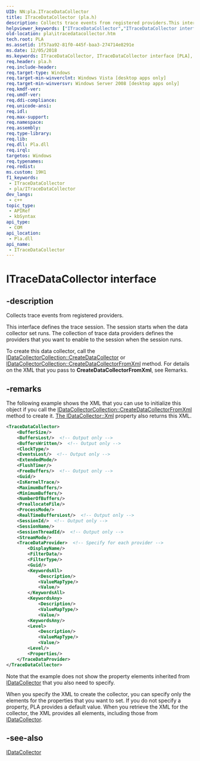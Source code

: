 ```yaml
---
UID: NN:pla.ITraceDataCollector
title: ITraceDataCollector (pla.h)
description: Collects trace events from registered providers.This interface defines the trace session.
helpviewer_keywords: ["ITraceDataCollector","ITraceDataCollector interface [PLA]","ITraceDataCollector interface [PLA]","described","base.itracedatacollector","pla.itracedatacollector","pla/ITraceDataCollector"]
old-location: pla\itracedatacollector.htm
tech.root: PLA
ms.assetid: 1f57aa92-81f0-445f-baa3-274714e8291e
ms.date: 12/05/2018
ms.keywords: ITraceDataCollector, ITraceDataCollector interface [PLA], ITraceDataCollector interface [PLA],described, base.itracedatacollector, pla.itracedatacollector, pla/ITraceDataCollector
req.header: pla.h
req.include-header: 
req.target-type: Windows
req.target-min-winverclnt: Windows Vista [desktop apps only]
req.target-min-winversvr: Windows Server 2008 [desktop apps only]
req.kmdf-ver: 
req.umdf-ver: 
req.ddi-compliance: 
req.unicode-ansi: 
req.idl: 
req.max-support: 
req.namespace: 
req.assembly: 
req.type-library: 
req.lib: 
req.dll: Pla.dll
req.irql: 
targetos: Windows
req.typenames: 
req.redist: 
ms.custom: 19H1
f1_keywords:
 - ITraceDataCollector
 - pla/ITraceDataCollector
dev_langs:
 - c++
topic_type:
 - APIRef
 - kbSyntax
api_type:
 - COM
api_location:
 - Pla.dll
api_name:
 - ITraceDataCollector
---
```


# ITraceDataCollector interface


## -description

Collects trace events from registered providers.

This interface defines the trace session. The session starts when the data collector set runs. The collection of trace data providers defines the providers that you want to enable to the session when the session runs.

To create this data collector, call the <a href="/previous-versions/windows/desktop/api/pla/nf-pla-idatacollectorcollection-createdatacollector">IDataCollectorCollection::CreateDataCollector</a> or <a href="/previous-versions/windows/desktop/api/pla/nf-pla-idatacollectorcollection-createdatacollectorfromxml">IDataCollectorCollection::CreateDataCollectorFromXml</a> method. For details on the XML that you pass to <b>CreateDataCollectorFromXml</b>, see Remarks.

## -remarks

The following example shows the XML that you can use to initialize this object if you call the <a href="/previous-versions/windows/desktop/api/pla/nf-pla-idatacollectorcollection-createdatacollectorfromxml">IDataCollectorCollection::CreateDataCollectorFromXml</a> method to create it. <a href="/previous-versions/windows/desktop/api/pla/nf-pla-idatacollector-get_xml">The IDataCollector::Xml</a> property also returns this XML.


```xml
<TraceDataCollector>
    <BufferSize/>
    <BuffersLost/>  <!-- Output only -->
    <BuffersWritten/>  <!-- Output only -->
    <ClockType/>
    <EventsLost/>  <!-- Output only -->
    <ExtendedMode/>
    <FlushTimer/>
    <FreeBuffers/>  <!-- Output only -->
    <Guid/>
    <IsKernelTrace/>
    <MaximumBuffers/>
    <MinimumBuffers/>
    <NumberOfBuffers/>
    <PreallocateFile/>
    <ProcessMode/>
    <RealTimeBuffersLost/>  <!-- Output only -->
    <SessionId/>  <!-- Output only -->
    <SessionName/>
    <SessionThreadId/>  <!-- Output only -->
    <StreamMode/>
    <TraceDataProvider>  <!-- Specify for each provider -->
        <DisplayName/>
        <FilterData/>
        <FilterType/>
        <Guid/>
        <KeywordsAll>
            <Description/>
            <ValueMapType/>
            <Value/>
        </KeywordsAll>
        <KeywordsAny>
            <Description/>
            <ValueMapType/>
            <Value/>
        <KeywordsAny/>
        <Level>
            <Description/>
            <ValueMapType/>
            <Value/>
        <Level/>
        <Properties/>
    </TraceDataProvider>
</TraceDataCollector>
```


Note that the example does not show the property elements inherited from <a href="/previous-versions/windows/desktop/api/pla/nn-pla-idatacollector">IDataCollector</a> that you also need to specify.

When you specify the XML to create the collector, you can specify only the elements for the properties that you want to set. If you do not specify a property, PLA provides a default value. When you retrieve the XML for the collector, the XML provides all elements, including those from <a href="/previous-versions/windows/desktop/api/pla/nn-pla-idatacollector">IDataCollector</a>.

## -see-also

<a href="/previous-versions/windows/desktop/api/pla/nn-pla-idatacollector">IDataCollector</a>